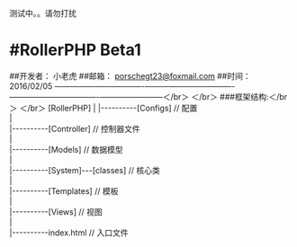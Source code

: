 测试中。。请勿打扰

#RollerPHP Beta1 
======================================================================
##开发者：	小老虎
##邮箱：		porschegt23@foxmail.com
##时间：		2016/02/05
———————————-———————————-———————————-————————＜/br＞
＜/br＞
###框架结构:＜/br＞
＜/br＞
[RollerPHP]
|
|----------[Configs]                         // 配置        
|     
|----------[Controller]                      // 控制器文件     
|     
|----------[Models]				  	 		 // 数据模型     
|     
|----------[System]---[classes]              // 核心类       
|     
|----------[Templates] 						 // 模板    
|    
|----------[Views]							 // 视图     
|     
|----------index.html 						 // 入口文件     


